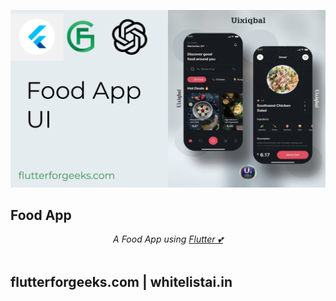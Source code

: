 <p align="center">
  <a href="https://github.com/WhiteListai-in/food_app">
    <img src="appimages/poster.png" alt="Logo"> 
  </a>
</p>

## Food App

<p align ="center"> 
<i>A Food App using <a href="https://flutter.dev/">Flutter 💕</a> </i>
<br><br>


## flutterforgeeks.com  | whitelistai.in

